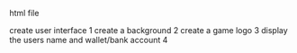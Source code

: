 

html file 

create user interface 
    1 create a background 
    2 create a game logo 
    3 display the users name and wallet/bank account
    4 
